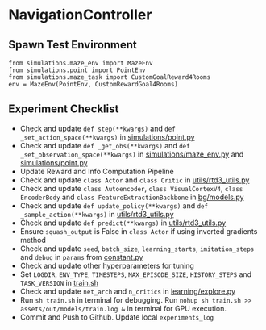 # NavigationController

## Spawn Test Environment
```
from simulations.maze_env import MazeEnv
from simulations.point import PointEnv
from simulations.maze_task import CustomGoalReward4Rooms
env = MazeEnv(PointEnv, CustomRewardGoal4Rooms)
```

## Experiment Checklist

- Check and update `def step(**kwargs)` and `def _set_action_space(**kwargs)` in [simulations/point.py](simulations/point.py)
- Check and update `def _get_obs(**kwargs)` and `def _set_observation_space(**kwargs)` in [simulations/maze_env.py](simulations/maze_env.py) and [simulations/point.py](simulations/point.py) 
- Update Reward and Info Computation Pipeline
- Check and update `class Actor` and `class Critic` in [utils/rtd3_utils.py](utils/rtd3_utils.py)
- Check and update `class Autoencoder`, `class VisualCortexV4`, `class EncoderBody` and `class FeatureExtractionBackbone` in [bg/models.py](bg/models.py)
- Check and update `def update_policy(**kwargs)` and `def _sample_action(**kwargs)` in [utils/rtd3_utils.py](utils/rtd3_utils.py)
- Check and update `def predict(**kwargs)` in [utils/rtd3_utils.py](utils/rtd3_utils.py)
- Ensure `squash_output` is False in `class Actor` if using inverted gradients method
- Check and update `seed`, `batch_size`, `learning_starts`, `imitation_steps` and `debug` in `params` from [constant.py](constants.py)
- Check and update other hyperparameters for tuning
- Set `LOGDIR`, `ENV_TYPE`, `TIMESTEPS`, `MAX_EPISODE_SIZE`, `HISTORY_STEPS` and `TASK_VERSION` in [train.sh](train.sh)
- Check and update `net_arch` and `n_critics` in [learning/explore.py](learning/explore.py)
- Run `sh train.sh` in terminal for debugging. Run `nohup sh train.sh >> assets/out/models/train.log &` in terminal for GPU execution.
- Commit and Push to Github. Update local `experiments_log`


